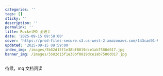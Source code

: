 ```yaml
---
categories: ''
tags: []
sticky: ''
description: ''
permalink: ''
title: RocketMQ 全通关
date: '2025-09-15 09:58:00'
cover: 'https://prod-files-secure.s3.us-west-2.amazonaws.com/143cad91-961b-48b0-82dc-78fbb6eb5abe/5b105eb9-fd5e-43e3-be11-a43759284d83/wallhaven-6lq3m7.jpg?X-Amz-Algorithm=AWS4-HMAC-SHA256&X-Amz-Content-Sha256=UNSIGNED-PAYLOAD&X-Amz-Credential=ASIAZI2LB466ZH7EXCCD%2F20250917%2Fus-west-2%2Fs3%2Faws4_request&X-Amz-Date=20250917T080047Z&X-Amz-Expires=3600&X-Amz-Security-Token=IQoJb3JpZ2luX2VjECgaCXVzLXdlc3QtMiJHMEUCIQDE281A611EWtTkfJKPLKk4GYznwoSw9811mXdLckd9RQIgTP5G9pqUf1ujSNGun5kjAuLYIFRwdqKTAcMEwxcpYu0qiAQIoP%2F%2F%2F%2F%2F%2F%2F%2F%2F%2FARAAGgw2Mzc0MjMxODM4MDUiDBjvfAhfD%2B3udsJwnSrcA36HIO8g6gc6lmSkH7zcIgKMtHFR1w5TsfFsk80sYxn1hZ%2F4R4Qzns62%2F3ZmHZBVHiOSbZEmDX4xfYgxYBZOyo3AxRpf8TnVs4R3FdzqD982hVLG2Bkup2eHzq8zCidKM9yKuk2hHwZkf9OqG6Jn5%2BkKlz4QiFo8sCFQXpzT952%2FTImblH0E7M7wToaVJlhbsIvzIBClbhg9zW1BnvLSWt8CZ8hg%2BHSFeVCy2DTs40H41nRO5GSfgQ%2BAZfV6kwvq2ESij3fasscrXL1JWFsSeAFrlkcAmz4EN%2F4kmjfNxIbB2W%2FCu%2FEuisfQ%2FFNgcerVMBEGMeLN3StGehgi%2FJFsBQmbBqm4PuRDRqq5L9Qx2571LnNCRqkC7NYxlYz2Hb0Wg56tZJLE99TsSdrWYtqfOm05gV8pelOEP8QXkH7p%2FV5mYf1F6pxsbzG6NPRgsyF82HgkZkWgSPwGMJv06KrdQbVdH9sAL%2BYzKNQyfufbJ1e3liAeV%2BnKQvMrgSoDszDKCZ1f3uDCYZB7F8NStyzO48UqfiC%2BgBM4j3%2FqrbN6vS9%2BQZSJ%2FD%2FdjVw6jIVbqcCXy6ZbRVPsAlnargjjtANsDQtEiGSQLxU5ZcOoP%2Fa9R%2FvyJjdgi0KLXkcqxVX2MJTFqcYGOqUB0KXZUowW8LHfgKqKuqhwPh803MLOCZ0VP5qs8igb69jzBVv9%2ByiGrTKsva7NZJ0IiILm3r7C22bY%2B1INvuFFvFIdNBGBHwZp2yIyiB4rw%2BmsBqpMJVJHiTWuphpDrLOPKTtlyLL6szMcu97yjbn5w5Ww3nmT55SYrhXPKQ2Sk8nSKVaynWZSopisrP1AAhc%2B38cJRvYBKHzOElPGjXBS4K9QfeVS&X-Amz-Signature=e66937ba1b54536b1281afd01968b7cf4c8c76b01609542a5930ffa080356262&X-Amz-SignedHeaders=host&x-amz-checksum-mode=ENABLED&x-id=GetObject'
updated: '2025-09-15 09:59:00'
index_img: /images/5b82d15f1e38bf8019dce1ab7580d017.jpg
banner_img: /images/5b82d15f1e38bf8019dce1ab7580d017.jpg
---
```


待续，mq 文档阅读

